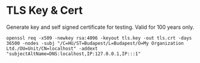 # TLS Key & Cert

Generate key and self signed certificate for testing. Valid for 100 years only.

`openssl req -x509 -newkey rsa:4096 -keyout tls.key -out tls.crt -days 36500 -nodes -subj "/C=HU/ST=Budapest/L=Budapest/O=My Organization Ltd./OU=Unit/CN=localhost" -addext "subjectAltName=DNS:localhost,IP:127.0.0.1,IP:::1"`
